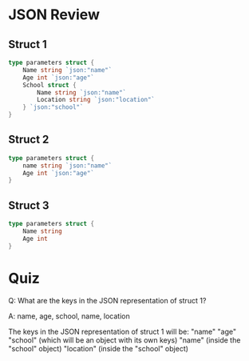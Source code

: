 # JSON Review

## Struct 1

```go
type parameters struct {
    Name string `json:"name"`
    Age int `json:"age"`
    School struct {
        Name string `json:"name"`
        Location string `json:"location"`
    } `json:"school"`
}
```

## Struct 2

```go
type parameters struct {
    name string `json:"name"`
    Age int `json:"age"`
}
```

## Struct 3

```go
type parameters struct {
    Name string
    Age int
}
```

# Quiz

Q: What are the keys in the JSON representation of struct 1?

A: name, age, school, name, location

The keys in the JSON representation of struct 1 will be:
"name"
"age"
"school" (which will be an object with its own keys)
"name" (inside the "school" object)
"location" (inside the "school" object)
